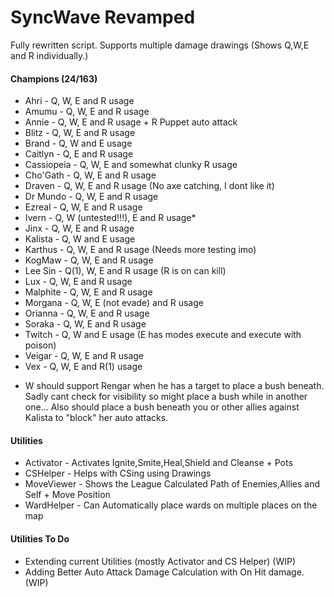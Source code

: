 # SyncWave Revamped
Fully rewritten script. Supports multiple damage drawings (Shows Q,W,E and R individually.)

#### Champions (24/163)
- Ahri       - Q, W, E and R usage
- Amumu      - Q, W, E and R usage
- Annie      - Q, W, E and R usage + R Puppet auto attack
- Blitz      - Q, W, E and R usage
- Brand      - Q, W and E usage
- Caitlyn    - Q, E and R usage
- Cassiopeia - Q, W, E and somewhat clunky R usage 
- Cho'Gath	 - Q, W, E and R usage
- Draven	 - Q, W, E and R usage (No axe catching, I dont like it)
- Dr Mundo	 - Q, W, E and R usage
- Ezreal	 - Q, W, E and R usage
- Ivern		 - Q, W (untested!!!), E and R usage*
- Jinx		 - Q, W, E and R usage
- Kalista	 - Q, W and E usage
- Karthus	 - Q, W, E and R usage (Needs more testing imo)
- KogMaw	 - Q, W, E and R usage
- Lee Sin	 - Q(1), W, E and R usage (R is on can kill)
- Lux		 - Q, W, E and R usage
- Malphite	 - Q, W, E and R usage
- Morgana	 - Q, W, E (not evade) and R usage
- Orianna	 - Q, W, E and R usage
- Soraka	 - Q, W, E and R usage
- Twitch	 - Q, W and E usage (E has modes execute and execute with poison)
- Veigar	 - Q, W, E and R usage
- Vex		 - Q, W, E and R(1) usage

* W should support Rengar when he has a target to place a bush beneath. Sadly cant check for visibility so might place a bush while in another one...
  Also should place a bush beneath you or other allies against Kalista to "block" her auto attacks.

#### Utilities
- Activator  - Activates Ignite,Smite,Heal,Shield and Cleanse + Pots
- CSHelper   - Helps with CSing using Drawings
- MoveViewer - Shows the League Calculated Path of Enemies,Allies and Self + Move Position
- WardHelper - Can Automatically place wards on multiple places on the map


#### Utilities To Do
- Extending current Utilities (mostly Activator and CS Helper) (WIP)
- Adding Better Auto Attack Damage Calculation with On Hit damage. (WIP)